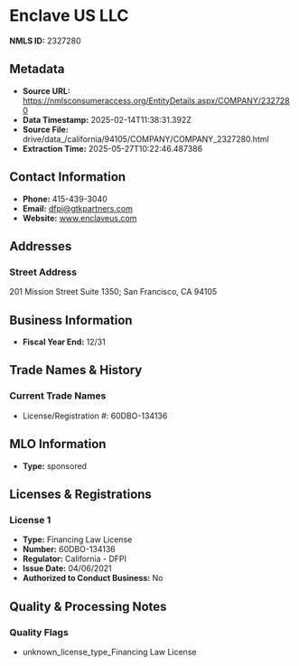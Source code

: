 # Enclave US LLC

**NMLS ID:** 2327280

## Metadata
- **Source URL:** https://nmlsconsumeraccess.org/EntityDetails.aspx/COMPANY/2327280
- **Data Timestamp:** 2025-02-14T11:38:31.392Z
- **Source File:** drive/data_/california/94105/COMPANY/COMPANY_2327280.html
- **Extraction Time:** 2025-05-27T10:22:46.487386

## Contact Information
- **Phone:** 415-439-3040
- **Email:** dfpi@gtkpartners.com
- **Website:** www.enclaveus.com

## Addresses
### Street Address
201 Mission Street Suite 1350; San Francisco, CA 94105

## Business Information
- **Fiscal Year End:** 12/31

## Trade Names & History
### Current Trade Names
- License/Registration #: 60DBO-134136

## MLO Information
- **Type:** sponsored

## Licenses & Registrations

### License 1
- **Type:** Financing Law License
- **Number:** 60DBO-134136
- **Regulator:** California - DFPI
- **Issue Date:** 04/06/2021
- **Authorized to Conduct Business:** No

## Quality & Processing Notes
### Quality Flags
- unknown_license_type_Financing Law License
